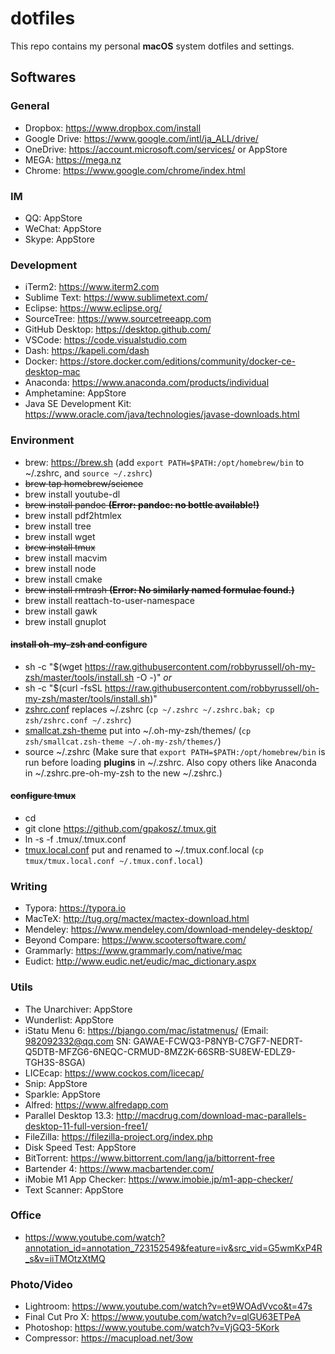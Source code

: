 # dotfiles
This repo contains my personal **macOS** system dotfiles and settings. 
## Softwares
### General
* Dropbox: https://www.dropbox.com/install
* Google Drive: https://www.google.com/intl/ja_ALL/drive/
* OneDrive: https://account.microsoft.com/services/ or AppStore
* MEGA: https://mega.nz
* Chrome: https://www.google.com/chrome/index.html
### IM
* QQ: AppStore
* WeChat: AppStore
* Skype: AppStore
### Development
* iTerm2: https://www.iterm2.com
* Sublime Text: https://www.sublimetext.com/
* Eclipse: https://www.eclipse.org/
* SourceTree: https://www.sourcetreeapp.com
* GitHub Desktop: https://desktop.github.com/
* VSCode: https://code.visualstudio.com
* Dash: https://kapeli.com/dash
* Docker: https://store.docker.com/editions/community/docker-ce-desktop-mac
* Anaconda: https://www.anaconda.com/products/individual
* Amphetamine: AppStore
* Java SE Development Kit: https://www.oracle.com/java/technologies/javase-downloads.html
### Environment
* brew: https://brew.sh (add `export PATH=$PATH:/opt/homebrew/bin` to ~/.zshrc, and `source ~/.zshrc`)
* ~~brew tap homebrew/science~~
* brew install youtube-dl
* ~~brew install pandoc **(Error: pandoc: no bottle available!)**~~
* brew install pdf2htmlex
* brew install tree
* brew install wget
* ~~brew install tmux~~
* brew install macvim
* brew install node
* brew install cmake
* ~~brew install rmtrash **(Error: No similarly named formulae found.)**~~
* brew install reattach-to-user-namespace
* brew install gawk
* brew install gnuplot
#### ~~install oh-my-zsh and configure~~
* sh -c "$(wget https://raw.githubusercontent.com/robbyrussell/oh-my-zsh/master/tools/install.sh -O -)"
*or*
* sh -c "$(curl -fsSL https://raw.githubusercontent.com/robbyrussell/oh-my-zsh/master/tools/install.sh)"
* [zshrc.conf](https://github.com/smallcat9603/dotfiles/tree/master/zsh) replaces ~/.zshrc (`cp ~/.zshrc ~/.zshrc.bak; cp zsh/zshrc.conf ~/.zshrc`)
* [smallcat.zsh-theme](https://github.com/smallcat9603/dotfiles/tree/master/zsh) put into ~/.oh-my-zsh/themes/ (`cp zsh/smallcat.zsh-theme ~/.oh-my-zsh/themes/`)
* source ~/.zshrc (Make sure that `export PATH=$PATH:/opt/homebrew/bin` is run before loading **plugins** in ~/.zshrc. Also copy others like Anaconda in ~/.zshrc.pre-oh-my-zsh to the new ~/.zshrc.)
#### ~~configure tmux~~
* cd
* git clone https://github.com/gpakosz/.tmux.git
* ln -s -f .tmux/.tmux.conf
* [tmux.local.conf](https://github.com/smallcat9603/dotfiles/tree/master/tmux) put and renamed to ~/.tmux.conf.local (`cp tmux/tmux.local.conf ~/.tmux.conf.local`)
### Writing
* Typora: https://typora.io
* MacTeX: http://tug.org/mactex/mactex-download.html
* Mendeley: https://www.mendeley.com/download-mendeley-desktop/
* Beyond Compare: https://www.scootersoftware.com/
* Grammarly: https://www.grammarly.com/native/mac
* Eudict: http://www.eudic.net/eudic/mac_dictionary.aspx
### Utils
* The Unarchiver: AppStore
* Wunderlist: AppStore
* iStatu Menu 6: https://bjango.com/mac/istatmenus/
(Email: 982092332@qq.com SN: GAWAE-FCWQ3-P8NYB-C7GF7-NEDRT-Q5DTB-MFZG6-6NEQC-CRMUD-8MZ2K-66SRB-SU8EW-EDLZ9-TGH3S-8SGA)
* LICEcap: https://www.cockos.com/licecap/
* Snip: AppStore
* Sparkle: AppStore
* Alfred: https://www.alfredapp.com
* Parallel Desktop 13.3: http://macdrug.com/download-mac-parallels-desktop-11-full-version-free1/
* FileZilla: https://filezilla-project.org/index.php
* Disk Speed Test: AppStore
* BitTorrent: https://www.bittorrent.com/lang/ja/bittorrent-free
* Bartender 4: https://www.macbartender.com/
* iMobie M1 App Checker: https://www.imobie.jp/m1-app-checker/
* Text Scanner: AppStore
### Office
* https://www.youtube.com/watch?annotation_id=annotation_723152549&feature=iv&src_vid=G5wmKxP4R_s&v=iiTMOtzXtMQ
### Photo/Video
* Lightroom: https://www.youtube.com/watch?v=et9WOAdVvco&t=47s
* Final Cut Pro X: https://www.youtube.com/watch?v=qlGU63ETPeA
* Photoshop: https://www.youtube.com/watch?v=VjGQ3-5Kork
* Compressor: https://macupload.net/3ow
